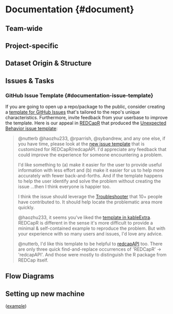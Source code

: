 Documentation {#document}
====================================

Team-wide
------------------------------------

Project-specific
------------------------------------

Dataset Origin & Structure
------------------------------------

Issues & Tasks
------------------------------------


### GitHub Issue Template {#documentation-issue-template}
If you are going to open up a repo/package to the public, consider creating a [template for GitHub Issues](https://help.github.com/en/github/building-a-strong-community/about-issue-and-pull-request-templates) that's tailored to the repo's unique characteristics.  Furthermore, invite feedback from your userbase to improve the template.  Here is our appeal in [REDCapR](https://github.com/OuhscBbmc/REDCapR/issues/291) that produced the [Unexpected Behavior issue template](https://github.com/OuhscBbmc/REDCapR/blob/master/.github/ISSUE_TEMPLATE/unexpected-behavior-issue-template.md):

> \@nutterb \@haozhu233, \@rparrish, \@sybandrew, and any one else, if you have time, please look at the [new issue template](https://github.com/OuhscBbmc/REDCapR/blob/master/.github/ISSUE_TEMPLATE/unexpected-behavior-issue-template.md) that is customized for REDCapR/redcapAPI.  I'd appreciate any feedback that could improve the experience for someone encountering a problem.
>
> I'd like something to (a) make it easier for the user to provide useful information with less effort and (b) make it easier for us to help more accurately with fewer back-and-forths.  And if the template happens to help the user identify and solve the problem without creating the issue  ...then I think everyone is happier too.  
>
> I think the issue should leverage the [Troubleshooter](https://ouhscbbmc.github.io/REDCapR/articles/TroubleshootingApiCalls.html) that 10+ people have contributed to.  It should help locate the problematic area more quickly.
>
> \@haozhu233, it seems you've liked the [template in kableExtra](https://github.com/haozhu233/kableExtra/issues/new?template=bug_report.md).  REDCapR is different in the sense it's more difficult to provide a minimal & self-contained example to reproduce the problem.  But with your experience with so many users and issues, I'd love any advice.
>
> \@nutterb, I'd like this template to be helpful to [redcapAPI](https://github.com/nutterb/redcapAPI) too.  There are only three quick find-and-replace occurrences of 'REDCapR' -> 'redcapAPI'.  And those were mostly to distinguish the R package from REDCap itself.


Flow Diagrams
------------------------------------

Setting up new machine
------------------------------------
([example](https://github.com/OuhscBbmc/RedcapExamplesAndPatterns/blob/master/DocumentationGlobal/ResourcesInstallation.md))
